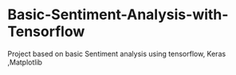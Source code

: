 # Basic-Sentiment-Analysis-with-Tensorflow
Project  based on basic Sentiment analysis using tensorflow, Keras ,Matplotlib
